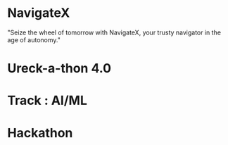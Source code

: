 # NavigateX
"Seize the wheel of tomorrow with NavigateX, your trusty navigator in the age of autonomy."

# Ureck-a-thon 4.0
# Track : AI/ML
# Hackathon 

